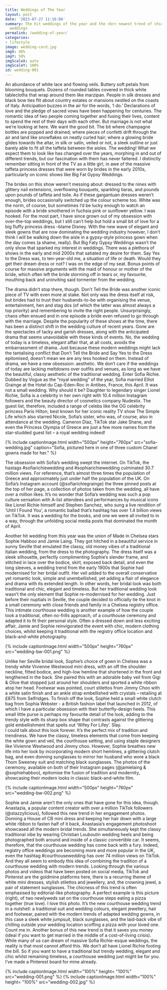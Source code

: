 ```yaml
---
title: Weddings of The Year
layout: post
date: '2023-07-27 11:16:06'
summary: The hit weddings of the year and the <br> newest trend of chic courthouse
  weddings
permalink: /wedding-of-year/
categories:
- lifestyle
image: wedding-card.jpg
imgX: 40%
imgY: 50%
imgScaleX: auto
imgScaleY: 100%
id: wedding-001
---
```


An abundance of white lace and flowing veils. Buttery soft petals from blooming bouquets. Dozens of rounded tables covered in thick white tablecloths that wrap around them like marzipan. People in silk dresses and black bow ties flit about country estates or mansions nestled on the coasts of Italy. Anticipation buzzes in the air for the words, ‘I do.’ 
	Declarations of love and the pledge of sacred vows have been happening for centuries. The romantic idea of two people coming together and fusing their lives, content to spend the rest of their days with each other. But marriage is not what we’re looking at here. We want the good bit. The bit where champagne bottles are popped and drained; where pieces of confetti drift through the air and land like snowflakes on neatly curled hair; where a glowing bride glides towards the altar, in silk or satin, veiled or not, a sleek outline or just barely able to fit all the taffeta between the aisles. 
	The wedding!
	What we expect them to look like has changed over the years, morphing in and out of different trends, but our fascination with them has never faltered. I distinctly remember sitting in front of the TV as a little girl, in awe of the massive taffeta princess dresses that were worn by brides in the early 2010s, particularly on iconic shows like Big Fat Gypsy Weddings.
  
The brides on this show weren’t messing about: dressed to the nines with glittery nail extensions, overflowing bouquets, sparkling tiaras, and pounds upon pounds of taffeta and toile.
As if these gargantuan dresses weren’t enough, brides occasionally switched up the colour scheme too. White was the norm, of course, but sometimes I’d be lucky enough to watch an episode with a bride smothered in fuchsia pink or sunflower yellow. I was hooked.
For the most part, I have since grown out of my obsession with over-the-top weddings, but I still can’t help but hold a small bit of love for a big fluffy princess dress –blame Disney. With the new wave of elegant and sleek gowns that are now dominating the wedding industry however, I don’t think I will be walking down the aisle in a gypsy-style princess gown when the day comes (a shame, really). 
But Big Faty Gypsy Weddings wasn’t the only show that sparked my interest in weddings. There was a plethora of shows in the early and mid 2000s that satiated my desire for them. Say Yes to the Dress was, to ten-year-old me, a situation of life or death. Would they get their dream dress or not? I was on the edge of my seat. Bonus points of course for massive arguments with the maid of honour or mother of the bride, which often left the bride storming off in tears or, my favourite, mouthing back and uninviting said tormenter from the wedding.


The drama didn’t stop there, though. Don’t Tell the Bride was another iconic piece of TV with even more at stake. Not only was the dress itself at risk, but brides had to trust their husbands-to-be with organising the venue, entertainment, hen and stag dos (of which the latter was almost always a top priority) and remembering to invite the right people. Unsurprisingly, chaos often ensued and in one episode a bride even refused to go through with the marriage. 
Despite the popularity of these shows at the time, there has been a distinct shift in the wedding culture of recent years. Gone are the spectacles of tacky and garish dresses, along with the anticipated drama that seems unavoidable with these kinds of events. No, the wedding of today is a timeless, elegant affair that, at all costs, avoids the embarrassment of drama. Just because these modern weddings might lack the tantalising conflict that Don’t Tell the Bride and Say Yes to the Dress epitomised, doesn’t mean we are any less hooked on them. Instead of drama, we have a new obsession: aesthetic. We don’t care if the weddings of today are lacking meltdowns over outfits and venues, as long as we have the beautiful, classy aesthetic of the traditional wedding. 
Enter Sofia Richie. Dubbed by Vogue as the “royal wedding” of the year, Sofia married Elliot Grainge at the Hotel du Cap-Eden-Roc in Antibes, France, this April. It was not a small wedding. Why should it be? Daughter to legendary singer Lionel Richie, Sofia is a celebrity in her own right with 10.4 million Instagram followers and the beauty director of cosmetics company Nudestix. The guest list, therefore, included a range of celebs like the OG celebrity princess Paris Hilton, best known for her iconic reality TV show The Simple Life which also starred Nicole, Sofia’s sister, who was, of course, also in attendance at the wedding. Cameron Diaz, TikTok star Jake Shane, and even the Princess Olympia of Greece are just a few more names from the star-studded guest list – a royal wedding indeed! 

{% include captionImage.html width="500px" height="760px" src="sofia-wedding.jpg" caption="Sofia, pictured here in one of three custom Chanel <br> gowns made for her." %}

The obsession with Sofia’s wedding swept the internet. On TikTok, the hastags #sofiarichiewedding and #sophiarichiewedding culminated 30.7 million views. For reference, that’s almost three times the population of Greece and approximately just under half the population of the UK. On Sofia’s Instagram account (@sofiarichiegrainge) the three pinned posts at the top of her page, a collection of photos taken from the wedding, all have over a million likes. It’s no wonder that Sofia’s wedding was such a pop culture sensation with A-list attendees and performances by musical icons like Lionel Richie himself and Stephen Sanchez, who sung a live rendition of ‘Until I Found You’, a romantic ballad that’s hashtag has over 1.4 billion views on TikTok. It was a wedding for the books, and one we were all invited to in a way, through the unfolding social media posts that dominated the month of April. 

Another hit wedding from this year was the union of Made in Chelsea stars Sophie Habboo and Jamie Laing. They got hitched in a beautiful service in sunny Seville that emulated the classy, old money vibes of a traditional Italian wedding, from the dress to the photography. The dress itself was a sleek silhouette, perfectly complimenting Sophie’s slender frame, and stitched in lace over the bodice, skirt, exposed back detail, and even the long sleeves, a wedding trend from the early 1900s that Sophie had modernised for her bridal outfit. Her veil added to the overall conservative yet romantic look, simple and unembellished, yet adding a flair of elegance and drama with its extended length. In other words, her bridal look was both traditional and chic, elegant and timeless. 
But her traditional wedding look wasn’t the only element that Sophie re-modernised for her wedding. Just before their nuptials in Seville, the couple decided to officially tie the knot in a small ceremony with close friends and family in a Chelsea registry office. This intimate courthouse wedding is another example of how the couple took a traditional, often no-frills approach, of a courthouse ceremony and adapted it to fit their personal style. Often a dressed down and less exciting affair, Jamie and Sophie reinvigorated the event with chic, modern clothing choices, whilst keeping it traditional with the registry office location and  black-and-white photography. 

{% include captionImage.html width="500px" height="760px"  src="wedding-bw-001.png" %}

Unlike her Seville bridal look, Sophie’s choice of gown in Chelsea was a trendy white Vivienne Westwood mini dress, with an off the shoulder neckline, fitted bodice, and high-low hemline that shortened in the front and lengthened in the back. She paired this with an adorable baby veil from Gigi & Olive that stopped just around her shoulders and sported a white ribbon atop her head. Footwear was pointed, court stilettos from Jimmy Choo with a white satin finish and an ankle strap embellished with crystals – retailing at £875 from Selfridges. To finish off the look, Sophie held a small white clutch bag from Sophia Webster - a British fashion label that launched in 2012, of which I have a particular obsession with their butterfly-design heels. This small little purse is perhaps my favourite detail of the look, adding to the trendy style with its sharp box shape that contrasts against the glittering gold embellishment that spells out ‘Wifey For Lifey’. Slay.  
I could talk about this look forever. It’s the perfect mix of tradition and trendiness. We have the classy, timeless elements that come from keeping the white gown and veil, the courthouse setting, and using staple designers like Vivienne Westwood and Jimmy choo. However, Sophie breathes new life into her look by incorporating modern short hemlines, a glittering clutch bag, and even donning sunglasses to mirror her husband who wore a black Thom Sweeney suit and matching black sunglasses. The photos of the ceremony, available on both of their Instagram pages (@jamielaing & @sophiehabboo), epitomise the fusion of tradition and modernity, showcasing their modern looks in classic black-and-white film. 

{% include captionImage.html width="500px" height="760px" src="wedding-bw-002.png" %} 

Sophie and Jamie aren’t the only ones that have gone for this idea, though. Anastazia, a popular content creator with over a million TikTok followers (@stazzylicious), followed this new trend in her engagement photos. Donning a House of CB mini dress and keeping her hair down with a large white ribbon to fasten half of it back, Anastasia’s engagement photoshoot showcased all the modern bridal trends. She simultaneously kept the classy traditional vibe by wearing Christian Louboutin wedding heels and being photographed both around and inside of a classic convertible car. 
It seems, therefore, that the courthouse wedding has come back with a fury. Indeed, registry office weddings are becoming more and more popular in the UK, even the hashtag #courthousewedding has over 74 million views on TikTok. And they all seem to embody this idea of combining the tradition of a courthouse wedding with modern trends. Looking through the various photos and videos that have been posted on social media, TikTok and Pinterest are the goldmine platforms here, there is a recurring theme of white mini dresses, stylish stilettos and jewellery, and, the crowning jewel, a pair of statement sunglasses. The chicness of this trend is often emphasised by editorial-like photography. 
A perfect example is this picture (right), of two newlyweds sat on the courthouse steps eating a pizza together (true love). I love this photo. It’s the new courthouse wedding trend in a nutshell: a traditional suit and wedding colours, elegant jewellery, hair and footwear, paired with the modern trends of adapted wedding gowns, in this case a sleek white jumpsuit, black sunglasses, and the laid-back vibe of chilling outside your wedding location scoffing a pizza with your loved one. Count me in.
Another bonus of this new trend is that it saves you money (ideal if you want to get married in the middle of a cost-of-living crisis). While many of us can dream of massive Sofia Richie-esque weddings, the reality is that most cannot afford this. We don’t all have Lionel Richie footing the bill. So if you want to have a traditional but trendy wedding, elegant and chic whilst remaining timeless, a courthouse wedding just might be for you.
I’ve made a Pinterest board for mine already.


<div class = "grid-container" style="grid-template-columns: repeat(auto-fit, 500px); gap: 23px;">
{% include captionImage.html width="100%" height= "100%"  src="wedding-001.png" %} 
{% include captionImage.html width="100%" height= "100%"  src="wedding-002.jpg" %}
</div>